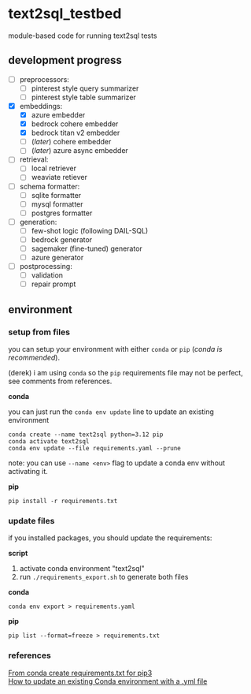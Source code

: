 # text2sql_testbed

module-based code for running text2sql tests

## development progress

- [ ] preprocessors:
    - [ ] pinterest style query summarizer
    - [ ] pinterest style table summarizer
- [x] embeddings:
    - [x] azure embedder
    - [x] bedrock cohere embedder
    - [x] bedrock titan v2 embedder
    - [ ] (*later*) cohere embedder
    - [ ] (*later*) azure async embedder
- [ ] retrieval:
    - [ ] local retriever
    - [ ] weaviate retiever
- [ ] schema formatter:
    - [ ] sqlite formatter
    - [ ] mysql formatter
    - [ ] postgres formatter
- [ ] generation:
    - [ ] few-shot logic (following DAIL-SQL)
    - [ ] bedrock generator
    - [ ] sagemaker (fine-tuned) generator
    - [ ] azure generator
- [ ] postprocessing:
    - [ ] validation
    - [ ] repair prompt

## environment

### setup from files

you can setup your environment with either `conda` or `pip` (*conda is recommended*).

(derek) i am using `conda` so the `pip` requirements file may not be perfect, see comments from references.

**conda**

you can just run the `conda env update` line to update an existing environment

```
conda create --name text2sql python=3.12 pip
conda activate text2sql
conda env update --file requirements.yaml --prune
``` 

note: you can use `--name <env>` flag to update a conda env without activating it.

**pip**

`pip install -r requirements.txt`

### update files

if you installed packages, you should update the requirements:

**script**

1. activate conda environment "text2sql"
2. run `./requirements_export.sh` to generate both files

**conda**

`conda env export > requirements.yaml`

**pip**

`pip list --format=freeze > requirements.txt`

### references

[From conda create requirements.txt for pip3](https://stackoverflow.com/questions/50777849/from-conda-create-requirements-txt-for-pip3)  
[How to update an existing Conda environment with a .yml file](https://stackoverflow.com/questions/42352841/how-to-update-an-existing-conda-environment-with-a-yml-file)